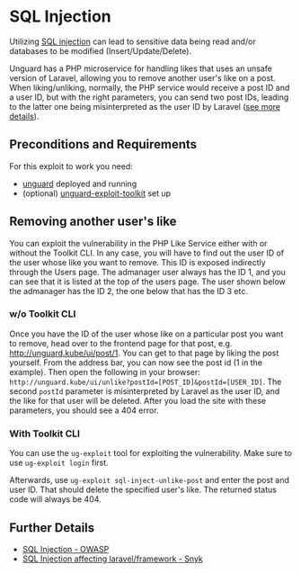 # SQL Injection

Utilizing [SQL injection](https://owasp.org/www-community/attacks/SQL_Injection) can lead to sensitive data being read
and/or databases to be modified (Insert/Update/Delete).

Unguard has a PHP microservice for handling likes that uses an unsafe version of Laravel, allowing you to remove another user's like on a post. When liking/unliking, normally, the PHP service would receive a post ID and a user ID, but with the right parameters, you can send two post IDs, leading to the latter one being misinterpreted as the user ID by Laravel ([see more details](https://security.snyk.io/vuln/SNYK-PHP-LARAVELFRAMEWORK-1060045)).

## Preconditions and Requirements

For this exploit to work you need:

* [unguard](../../../docs/DEV-GUIDE.md) deployed and running
* (optional) [unguard-exploit-toolkit](../../INSTALL.md) set up

## Removing another user's like
You can exploit the vulnerability in the PHP Like Service either with or without the Toolkit CLI.
In any case, you will have to find out the user ID of the user whose like you want to remove.
This ID is exposed indirectly through the Users page. The admanager user always has the ID 1, and you can see that it is listed at the top of the users page.
The user shown below the admanager has the ID 2, the one below that has the ID 3 etc.

### w/o Toolkit CLI
Once you have the ID of the user whose like on a particular post you want to remove, head over to the frontend page for that post, e.g. http://unguard.kube/ui/post/1.
You can get to that page by liking the post yourself. From the address bar, you can now see the post id (1 in the example). Then open the following in your browser:
`http://unguard.kube/ui/unlike?postId=[POST_ID]&postId=[USER_ID]`.
The second `postId` parameter is misinterpreted by Laravel as the user ID, and the like for that user will be deleted. After you load the site with these parameters,
you should see a 404 error.

### With Toolkit CLI
You can use the `ug-exploit` tool for exploiting the vulnerability. Make sure to use `ug-exploit login` first.

Afterwards, use `ug-exploit sql-inject-unlike-post` and enter the post and user ID. That should delete the specified user's like. The returned status code will always be 404.


## Further Details

* [SQL Injection - OWASP](https://owasp.org/www-community/attacks/SQL_Injection)
* [SQL Injection affecting laravel/framework - Snyk](https://security.snyk.io/vuln/SNYK-PHP-LARAVELFRAMEWORK-1060045)
